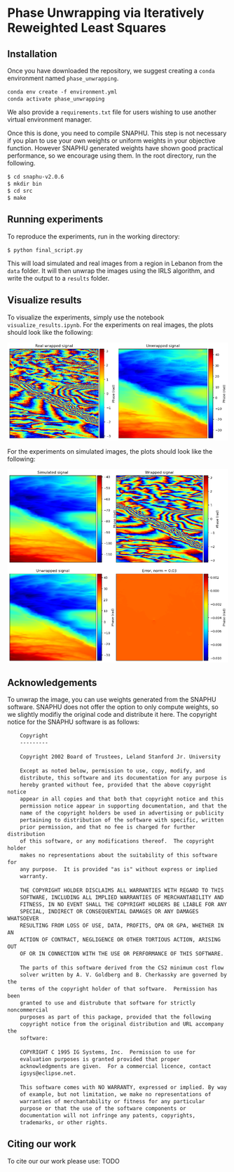 # Phase Unwrapping via Iteratively Reweighted Least Squares

## Installation

Once you have downloaded the repository, we suggest creating a `conda` environment named `phase_unwrapping`.
```
conda env create -f environment.yml
conda activate phase_unwrapping
```
We also provide a `requirements.txt` file for users wishing to use another virtual environment manager.

Once this is done, you need to compile SNAPHU. This step is not necessary if you plan to use your own weights or uniform weights in your objective function. However SNAPHU generated weights have shown good practical performance, so we encourage using them. In the root directory, run the following.
```
$ cd snaphu-v2.0.6
$ mkdir bin
$ cd src
$ make
```

## Running experiments

To reproduce the experiments, run in the working directory:

```
$ python final_script.py
```

This will load simulated and real images from a region in Lebanon from the `data` folder. It will then unwrap the images using the IRLS algorithm, and write the output to a `results` folder.

## Visualize results

To visualize the experiments, simply use the notebook `visualize_results.ipynb`.
For the experiments on real images, the plots should look like the following:

![Screenshot](screenshots/real_goldstein.png)

For the experiments on simulated images, the plots should look like the following:

![Screenshot](screenshots/noiseless.png)

## Acknowledgements

To unwrap the image, you can use weights generated from the SNAPHU software. SNAPHU does not offer the option to only compute weights, so we slightly modifiy the original code and distribute it here. The copyright notice for the SNAPHU software is as follows:

        Copyright
        ---------

        Copyright 2002 Board of Trustees, Leland Stanford Jr. University

        Except as noted below, permission to use, copy, modify, and
        distribute, this software and its documentation for any purpose is
        hereby granted without fee, provided that the above copyright notice
        appear in all copies and that both that copyright notice and this
        permission notice appear in supporting documentation, and that the
        name of the copyright holders be used in advertising or publicity
        pertaining to distribution of the software with specific, written
        prior permission, and that no fee is charged for further distribution
        of this software, or any modifications thereof.  The copyright holder
        makes no representations about the suitability of this software for
        any purpose.  It is provided "as is" without express or implied
        warranty.

        THE COPYRIGHT HOLDER DISCLAIMS ALL WARRANTIES WITH REGARD TO THIS
        SOFTWARE, INCLUDING ALL IMPLIED WARRANTIES OF MERCHANTABILITY AND
        FITNESS, IN NO EVENT SHALL THE COPYRIGHT HOLDERS BE LIABLE FOR ANY
        SPECIAL, INDIRECT OR CONSEQUENTIAL DAMAGES OR ANY DAMAGES WHATSOEVER
        RESULTING FROM LOSS OF USE, DATA, PROFITS, QPA OR GPA, WHETHER IN AN
        ACTION OF CONTRACT, NEGLIGENCE OR OTHER TORTIOUS ACTION, ARISING OUT
        OF OR IN CONNECTION WITH THE USE OR PERFORMANCE OF THIS SOFTWARE.

        The parts of this software derived from the CS2 minimum cost flow
        solver written by A. V. Goldberg and B. Cherkassky are governed by the
        terms of the copyright holder of that software.  Permission has been
        granted to use and distrubute that software for strictly noncommercial
        purposes as part of this package, provided that the following
        copyright notice from the original distribution and URL accompany the
        software:

        COPYRIGHT C 1995 IG Systems, Inc.  Permission to use for
        evaluation purposes is granted provided that proper
        acknowledgments are given.  For a commercial licence, contact
        igsys@eclipse.net.

        This software comes with NO WARRANTY, expressed or implied. By way
        of example, but not limitation, we make no representations of
        warranties of merchantability or fitness for any particular
        purpose or that the use of the software components or
        documentation will not infringe any patents, copyrights,
        trademarks, or other rights.

## Citing our work

To cite our our work please use:
TODO
